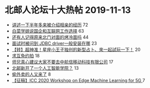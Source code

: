# 北邮人论坛十大热帖 2019-11-13

- [讲述一下半年多来被介绍相亲的经历](https://bbs.byr.cn/article/Friends/1943104) 72
- [白菜学姐说国企和互联网工作选择](https://bbs.byr.cn/article/WorkLife/1133105) 63
- [还有人记得原来北门对面的烤冷面吗](https://bbs.byr.cn/article/Talking/6164475) 44
- [面试时被问到 JDBC driver一般安装在哪](https://bbs.byr.cn/article/Java/63001) 23
- [【转】超神准！星座小王子独创的新型占卜、來一起試玩一下！](https://bbs.byr.cn/article/Constellations/326533) 20
- [求互免约拍](https://bbs.byr.cn/article/Photo/268454) 18
- [师兄真心建议大家不要去中航信移动科技有限公司](https://bbs.byr.cn/article/Job/1967217) 17
- [北邮新开了一个人工智能学院？](https://bbs.byr.cn/article/AimGraduate/1177573) 13
- [偷外卖的人又来了](https://bbs.byr.cn/article/Picture/3250584) 8
- [【征稿】ICC 2020 Workshop  on Edge Machine Learning for 5G ](https://bbs.byr.cn/article/Paper/35937) 7


